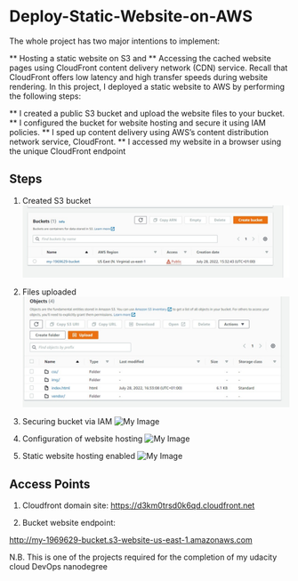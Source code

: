 
# Deploy-Static-Website-on-AWS

The whole project has two major intentions to implement:

**  Hosting a static website on S3 and
**  Accessing the cached website pages using CloudFront content delivery network (CDN) service. Recall that CloudFront offers low latency and high transfer speeds during website rendering.
In this project, I deployed a static website to AWS by performing the following steps:

**  I created a public S3 bucket and upload the website files to your bucket.
**  I configured the bucket for website hosting and secure it using IAM policies.
**  I sped up content delivery using AWS’s content distribution network service, CloudFront.
**  I accessed my website in a browser using the unique CloudFront endpoint
## Steps
1. Created S3 bucket
![My Image](Created-Bucket.jpeg)

2. Files uploaded
![My Image](Folders-in-Bucket.jpeg)

3. Securing bucket via IAM
![My Image]( securing_bucket.jpeg )

4. Configuration of website hosting
![My Image]( Static_Web_hosting.jpeg )

5. Static website hosting enabled
![My Image]( CloudFront_Configured.jpeg )




## Access Points

1. Cloudfront domain site:
https://d3km0trsd0k6qd.cloudfront.net

2.  Bucket website endpoint:

http://my-1969629-bucket.s3-website-us-east-1.amazonaws.com

N.B. This is one of the projects required for the completion of my udacity cloud DevOps nanodegree
